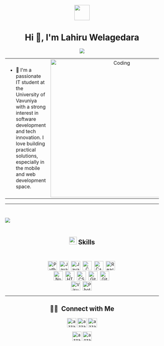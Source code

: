  <p align="center"><picture align="center"><img align="center" src = "https://github.com/7oSkaaa/7oSkaaa/blob/main/Images/about_me.gif?raw=true" width = 50px></picture></p>
<h1 align="center">Hi 👋, I'm Lahiru Welagedara</h1>
<p align="center">
  <a href="https://github.com/DenverCoder1/readme-typing-svg"><img src="https://readme-typing-svg.herokuapp.com?font=Time+New+Roman&amp;color=cyan&amp;size=25&amp;center=true&amp;vCenter=true&amp;width=600&amp;height=100&amp;lines=University_of_Vavuniya_Undergraduate;Newbie;Active_Learner/Researcher;Love_to_learn_new_stuffs..<3"></a>
</p>
<table align="center">
<tr border="none">
<td width="50%" align="left">
  

- 📝 I'm a passionate IT student at the University of Vavuniya with a strong interest in software development and tech innovation. I love building practical solutions, especially in the mobile and web development space.
</td>
<td width="50%" align="center">

  <img align="center" alt="Coding" width="450" src="https://media4.giphy.com/media/v1.Y2lkPTc5MGI3NjExbjU0bHcwNGhrczYxOTZxZTg4cTZpN2dkMDN3ZHY4cmNlbnp0c2x0ZiZlcD12MV9pbnRlcm5hbF9naWZfYnlfaWQmY3Q9Zw/1XCcD9VLQZ2Io/giphy.gif">
  
  </td>

</tr>
</table>

<hr>
<p><br></p>
<p><img src="https://user-images.githubusercontent.com/73097560/115834477-dbab4500-a447-11eb-908a-139a6edaec5c.gif"><br><br></p>
<h2 align="center" id="-skills"><img src="https://media2.giphy.com/media/QssGEmpkyEOhBCb7e1/giphy.gif?cid=ecf05e47a0n3gi1bfqntqmob8g9aid1oyj2wr3ds3mg700bl&amp;rid=giphy.gif" width="25"><b> Skills</b></h2>
<br>
<p align="center">
</p>
<p align="center">
<img src="https://img.shields.io/badge/-Python-05122A?style=flat&amp;logo=python" alt="Python" height="30">&nbsp;
<img src="https://img.shields.io/badge/-JavaScript-05122A?style=flat&amp;logo=javascript" alt="JavaScript"height="30">&nbsp;
<img src="https://img.shields.io/badge/-Java-05122A?style=flat&amp;logo=Java&amp;logoColor=FFA518" alt="Java"height="30">&nbsp;
<img src="https://img.shields.io/badge/-C-05122A?style=flat&amp;logo=C&amp;logoColor=A8B9CC" alt="C"height="30">&nbsp;
<img src="https://img.shields.io/badge/-C++-05122A?style=flat&amp;logo=C%2B%2B&amp;logoColor=00599C" alt="C++"height="30">&nbsp;
<img src="https://img.shields.io/badge/-React-05122A?style=flat&amp;logo=react" alt="React"height="30">&nbsp;<br>
<img src="https://img.shields.io/badge/-Node.js-05122A?style=flat&amp;logo=node.js" alt="Node.js"height="30">&nbsp;
<img src="https://img.shields.io/badge/-HTML-05122A?style=flat&amp;logo=HTML5" alt="HTML"height="30">&nbsp;
<img src="https://img.shields.io/badge/-CSS-05122A?style=flat&amp;logo=CSS3&amp;logoColor=1572B6" alt="CSS"height="30">&nbsp;
<img src="https://img.shields.io/badge/-Git-05122A?style=flat&amp;logo=git" alt="Git"height="30">&nbsp;
<img src="https://img.shields.io/badge/-GitHub-05122A?style=flat&amp;logo=github" alt="GitHub"height="30">&nbsp;<br>
<img src="https://img.shields.io/badge/-Visual%20Studio%20Code-05122A?style=flat&amp;logo=visual-studio-code&amp;logoColor=007ACC" alt="Visual Studio Code"height="30">&nbsp;
<img src="https://img.shields.io/badge/-Photoshop-05122A?style=flat&amp;logo=adobe-photoshop" alt="Photoshop"height="30">&nbsp;
<br> 
<hr>


<h2 align="center" id="-connect-with-me">🤝🏻 &nbsp;Connect with Me</h2>
<p align="center">
<a href="www.linkedin.com/in/lahiru-welagedara-532a792a8" target="blank"><img align="center" src="https://img.shields.io/badge/linkedin-%231DA1F2.svg?style=for-the-badge&amp;logo=linkedin&amp;logoColor=white" alt="azzar" height="30"></a>
      <a href="(https://www.facebook.com/share/1EEKNXULqd/)" target="blank"><img align="center" src="https://img.shields.io/badge/facebook-4267B2.svg?style=for-the-badge&amp;logo=facebook&amp;logoColor=white" alt="azzar" height="30"></a>
      <a href="mailto:lswelagedara2001@gmail.com" target="blank"><img align="center" src="https://img.shields.io/badge/gmail-EA4335.svg?style=for-the-badge&amp;logo=gmail&amp;logoColor=white" alt="azzar" height="30"></a>
    </p>
  <p align="center">
      <a href="https://www.instagram.com/lahiru_welagedara_?igsh=Nmtwb3lvMGRzbnNv" target="blank"><img align="center" src="https://img.shields.io/badge/instagram-%23E4405F.svg?style=for-the-badge&amp;logo=Instagram&amp;logoColor=white" alt="azzar" height="30"></a>
      <a href="https://wa.me/+94767759319" target="blank"><img align="center" src="https://img.shields.io/badge/whatsapp-4B7F1.svg?style=for-the-badge&amp;logo=whatsapp&amp;logoColor=white" alt="azzar" height="30"></a>
      <br>
